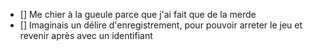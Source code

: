 - [] Me chier à la gueule parce que j'ai fait que de la merde
- [] Imaginais un délire d'enregistrement, pour pouvoir arreter le jeu et revenir après avec un identifiant